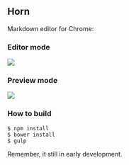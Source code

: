 ## Horn
Markdown editor for Chrome:

### Editor mode
![](https://raw.githubusercontent.com/edencore/Horn/master/images/editor.png)

### Preview mode
![](https://raw.githubusercontent.com/edencore/Horn/master/images/preview.png)

### How to build
```
$ npm install
$ bower install
$ gulp
```

Remember, it still in early development.

